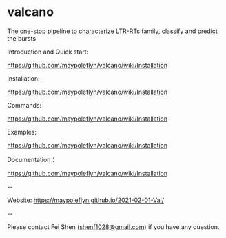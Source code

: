 # valcano
The one-stop pipeline to characterize LTR-RTs family, classify and predict the bursts

Introduction and Quick start:

https://github.com/maypoleflyn/valcano/wiki/Installation

Installation:

https://github.com/maypoleflyn/valcano/wiki/Installation

Commands:

https://github.com/maypoleflyn/valcano/wiki/Installation

Examples:

https://github.com/maypoleflyn/valcano/wiki/Installation

Documentation：

https://github.com/maypoleflyn/valcano/wiki/Installation

--

Website:
https://maypoleflyn.github.io/2021-02-01-Val/

--

Please contact Fei Shen (shenf1028@gmail.com) if you have any question.





